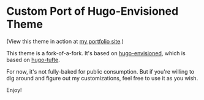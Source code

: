 # Custom Port of Hugo-Envisioned Theme

(View this theme in action at [my portfolio site](https://www.jacobsowder.com/?utm_source=github).)

This theme is a fork-of-a-fork. It's based on [hugo-envisioned](https://github.com/1danjordan/hugo-envisioned), which is based on [hugo-tufte](https://github.com/shawnohare/hugo-tufte).

For now, it's not fully-baked for public consumption. But if you're willing to dig around and figure out my customizations, feel free to use it as you wish. 

Enjoy!
